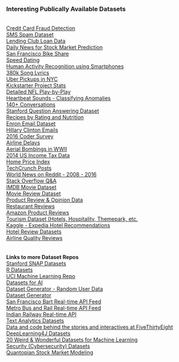 <h3>Interesting Publically Available Datasets</h3>

<br><a href="https://www.kaggle.com/dalpozz/creditcardfraud">Credit Card Fraud Detection</a>
<br><a href="https://www.kaggle.com/uciml/sms-spam-collection-dataset">SMS Spam Dataset</a>
<br><a href="https://www.kaggle.com/wendykan/lending-club-loan-data">Lending Club Loan Data</a>
<br><a href="https://www.kaggle.com/aaron7sun/stocknews">Daily News for Stock Market Prediction</a>
<br><a href="https://www.kaggle.com/benhamner/sf-bay-area-bike-share">San Francisco Bike Share</a>
<br><a href="https://www.kaggle.com/annavictoria/speed-dating-experiment">Speed Dating</a>
<br><a href="https://www.kaggle.com/uciml/human-activity-recognition-with-smartphones">Human Activity Recognition using Smartphones</a>
<br><a href="https://www.kaggle.com/gyani95/380000-lyrics-from-metrolyrics">380k Song Lyrics</a>
<br><a href="https://www.kaggle.com/fivethirtyeight/uber-pickups-in-new-york-city">Uber Pickups in NYC</a>
<br><a href="https://www.kaggle.com/socathie/kickstarter-project-statistics">Kickstarter Project Stats</a>
<br><a href="https://www.kaggle.com/maxhorowitz/nflplaybyplay2015">Detailed NFL Play-by-Play</a>
<br><a href="https://www.kaggle.com/kinguistics/heartbeat-sounds">Heartbeat Sounds - Classifying Anomalies</a>
<br><a href="https://www.kaggle.com/eibriel/rdany-conversations">140+ Conversations</a>
<br><a href="https://www.kaggle.com/stanfordu/stanford-question-answering-dataset">Stanford Question Answering Dataset</a>
<br><a href="https://www.kaggle.com/hugodarwood/epirecipes">Recipes by Rating and Nutrition</a>
<br><a href="https://www.kaggle.com/wcukierski/enron-email-dataset">Enron Email Dataset</a>
<br><a href="https://www.kaggle.com/kaggle/hillary-clinton-emails">Hillary Clinton Emails</a>
<br><a href="https://www.kaggle.com/freecodecamp/2016-new-coder-survey-">2016 Coder Survey</a>
<br><a href="https://www.kaggle.com/giovamata/airlinedelaycauses">Airline Delays</a>
<br><a href="https://www.kaggle.com/usaf/world-war-ii">Aerial Bombings in WWII</a>
<br><a href="https://www.kaggle.com/wpncrh/zip-code-income-tax-data-2014">2014 US Income Tax Data</a>
<br><a href="https://www.kaggle.com/PythonforSASUsers/hpindex">Home Price Index</a>
<br><a href="https://www.kaggle.com/thibalbo/techcrunch-posts-compilation">TechCrunch Posts</a>
<br><a href="https://www.kaggle.com/rootuser/worldnews-on-reddit">World News on Reddit - 2008 - 2016</a>
<br><a href="https://www.kaggle.com/stackoverflow/stacksample">Stack Overflow Q&A</a>
<br><a href="https://www.kaggle.com/deepmatrix/imdb-5000-movie-dataset">IMDB Movie Dataset</a>
<br><a href="http://www.cs.cornell.edu/People/pabo/movie-review-data/">Movie Review Dataset</a>
<br><a href="http://kavita-ganesan.com/opinosis-opinion-dataset">Product Review & Opinion Data</a>
<br><a href="http://www.cs.cmu.edu/~mehrbod/RR/">Restaurant Reviews</a>
<br><a href="http://snap.stanford.edu/data/web-Amazon.html">Amazon Product Reviews</a>
<br><a href="http://tour-pedia.org/about/datasets.html">Tourism Dataset (Hotels, Hospitality, Themepark, etc.</a>
<br><a href="https://www.kaggle.com/c/expedia-hotel-recommendations/data">Kaggle - Expedia Hotel Recommendations</a>
<br><a href="http://www.cs.cmu.edu/~jiweil/html/hotel-review.html">Hotel Review Datasets</a>
<br><a href="https://github.com/quankiquanki/skytrax-reviews-dataset">Airline Quality Reviews</a>
<br>
<br>
<br><b>Links to more Dataset Repos</b>
<br><a href="http://snap.stanford.edu/data/index.html">Stanford SNAP Datasets</a>
<br><a href="https://vincentarelbundock.github.io/Rdatasets/datasets.html">R Datasets</a>
<br><a href="https://archive.ics.uci.edu/ml/datasets.html">UCI Machine Learning Repo</a>
<br><a href="https://medium.com/startup-grind/fueling-the-ai-gold-rush-7ae438505bc2#.ji0rbltv8">Datasets for AI</a>
<br><a href="https://api.randomuser.me/?nat=us&results=1000">Dataset Generator - Random User Data</a>
<br><a href="http://theonegenerator.com/">Dataset Generator</a>
<br><a href="http://api.bart.gov/docs/overview/index.aspx">San Francisco Bart Real-time API Feed</a>
<br><a href="http://developer.metro.net/introduction/realtime-api-overview/">Metro Bus and Rail Real-time API Feed</a>
<br><a href="http://www.railwayapi.com/api/#introduction">Indian Railway Real-time API</a>
<br><a href="http://text-analytics101.rxnlp.com/2011/07/user-review-datasets_20.html">Text Analytics Datasets</a>
<br><a href="https://github.com/fivethirtyeight/data">Data and code behind the stories and interactives at FiveThirtyEight</a>
<br><a href="https://deeplearning4j.org/opendata">DeepLearning4J Datasets</a>
<br><a href="https://gist.github.com/olivercameron/482dcfe8f34d66b536b1048eefe8b40d#file-datasets-csv">20 Weird & Wonderful Datasets for Machine Learning</a>
<br><a href="http://www.secrepo.com/">Security (Cybersecurity) Datasets</a>
<br><a href="https://www.quantopian.com/">Quantopian Stock Market Modeling</a>
<br>



